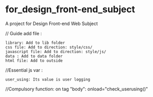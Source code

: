 # for_design_front-end_subject
A project for Design Front-end Web Subject


// Guide add file :

	library: Add to lib folder
	css file: Add to direction: style/css/
	javascript file: Add to direction: style/js/
	data : Add to data folder
	html file: Add to outside
	
	
//Essential js var :

	user_using: Its value is user logging

//Compulsory function:
 	on tag "body": onload="check_userusing()"
